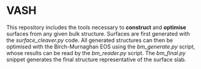 # VASH

This repository includes the tools necessary to **construct** and **optimise** surfaces from any given bulk structure. Surfaces are first generated with the *surface_cleaver.py* code. All generated structures can then be optimised with the Birch-Murnaghan EOS using the *bm_generate.py* script, whose results can be read by the *bm_reader.py* script. The *bm_final.py* snippet generates the final structure representative of the surface slab.
